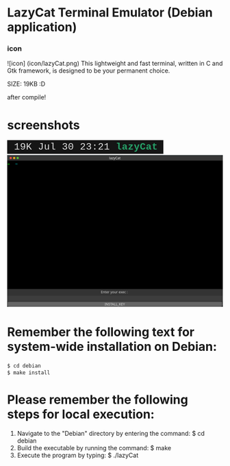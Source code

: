 # LazyCat Terminal Emulator (Debian application)
### icon 
![icon] (icon/lazyCat.png)
This lightweight and fast terminal, written in C and Gtk framework, is designed to be your permanent choice.

SIZE: 19KB :D

after compile!

# screenshots

![screenshots](screenshots/1.png)
![screenshots](screenshots/2.png)


# Remember the following text for system-wide installation on Debian:
```
$ cd debian
$ make install
```


# Please remember the following steps for local execution:
1. Navigate to the "Debian" directory by entering the command: $ cd debian
2. Build the executable by running the command: $ make
3. Execute the program by typing: $ ./lazyCat
